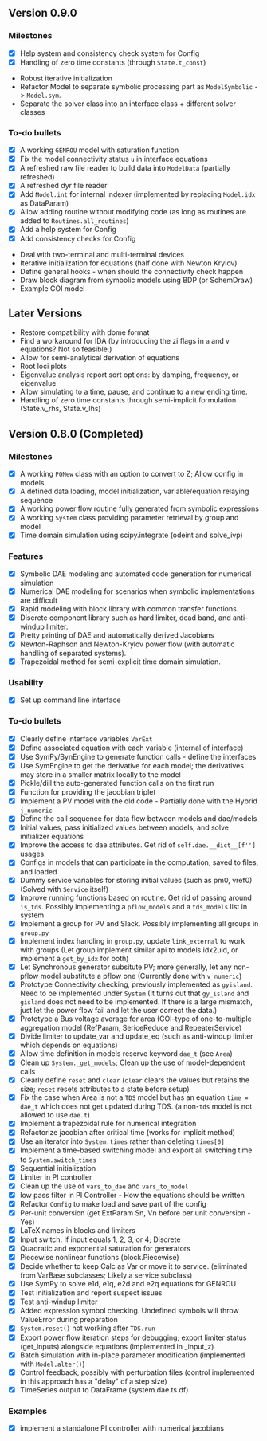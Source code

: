 ## Version 0.9.0

### Milestones
- [x] Help system and consistency check system for Config
- [x] Handling of zero time constants (through `State.t_const`)
*   Robust iterative initialization
*   Refactor Model to separate symbolic processing part as `ModelSymbolic` -> `Model.sym`.
*   Separate the solver class into an interface class + different solver classes

### To-do bullets
- [x] A working `GENROU` model with saturation function
- [x] Fix the model connectivity status `u` in interface equations
- [x] A refreshed raw file reader to build data into `ModelData` (partially refreshed)
- [x] A refreshed dyr file reader
- [x] Add ``Model.int`` for internal indexer (implemented by replacing `Model.idx` as DataParam)
- [x] Allow adding routine without modifying code (as long as routines are added to `Routines.all_routines`)
- [x] Add a help system for Config
- [x] Add consistency checks for Config
*   Deal with two-terminal and multi-terminal devices
*   Iterative initialization for equations (half done with Newton Krylov)
*   Define general hooks - when should the connectivity check happen
*   Draw block diagram from symbolic models using BDP (or SchemDraw)
*   Example COI model


## Later Versions
*   Restore compatibility with dome format
*   Find a workaround for IDA (by introducing the zi flags in `a` and `v` equations? Not so feasible.)
*   Allow for semi-analytical derivation of equations
*   Root loci plots
*   Eigenvalue analysis report sort options: by damping, frequency, or eigenvalue
*   Allow simulating to a time, pause, and continue to a new ending time.
*   Handling of zero time constants through semi-implicit formulation (State.v_rhs, State.v_lhs)


## Version 0.8.0 (Completed)

### Milestones
- [x] A working `PQNew` class with an option to convert to Z; Allow config in models
- [x] A defined data loading, model initialization, variable/equation relaying sequence
- [x] A working power flow routine fully generated from symbolic expressions
- [x] A working `System` class providing parameter retrieval by group and model
- [x] Time domain simulation using scipy.integrate (odeint and solve_ivp)

### Features
- [x] Symbolic DAE modeling and automated code generation for numerical simulation
- [x] Numerical DAE modeling for scenarios when symbolic implementations are difficult
- [x] Rapid modeling with block library with common transfer functions.
- [x] Discrete component library such as hard limiter, dead band, and anti-windup limiter.
- [x] Pretty printing of DAE and automatically derived Jacobians
- [x] Newton-Raphson and Newton-Krylov power flow (with automatic handling of separated systems).
- [x] Trapezoidal method for semi-explicit time domain simulation.

### Usability
- [x] Set up command line interface

### To-do bullets
- [x] Clearly define interface variables `VarExt`
- [x] Define associated equation with each variable (internal of interface)
- [x] Use SymPy/SynEngine to generate function calls - define the interfaces
- [x] Use SymEngine to get the derivative for each model; the derivatives may store in a smaller matrix locally to the model
- [x] Pickle/dill the auto-generated function calls on the first run
- [x] Function for providing the jacobian triplet
- [x] Implement a PV model with the old code - Partially done with the Hybrid `j_numeric`
- [x] Define the call sequence for data flow between models and dae/models
- [x] Initial values, pass initialized values between models, and solve initializer equations
- [x] Improve the access to dae attributes. Get rid of `self.dae.__dict__[f'']` usages.
- [x] Configs in models that can participate in the computation, saved to files, and loaded
- [x] Dummy service variables for storing initial values (such as pm0, vref0) (Solved with `Service` itself)
- [x] Improve running functions based on routine. Get rid of passing around `is_tds`. Possibly implementing a
 `pflow_models` and a `tds_models` list in system
- [x] Implement a group for PV and Slack. Possibly implementing all groups in `group.py`
- [x]   Implement index handling in `group.py`, update `link_external` to work with groups (Let group implement
 similar api to models.idx2uid, or implement a `get_by_idx` for both)
- [x] Let Synchronous generator subsitute PV; more generally, let any non-pflow model substitute a pflow one
 (Currently done with `v_numeric`)
- [x] Prototype Connectivity checking, previously implemented as `gyisland`. Need to be implemented under
 `System` (It turns out that `gy_island` and `gisland` does not need to be implemented. If there is a large
  mismatch, just let the power flow fail and let the user correct the data.)
- [x] Prototype a Bus voltage average for area (COI-type of one-to-multiple aggregation model 
(RefParam, SericeReduce and RepeaterService)
- [x] Divide limiter to update_var and update_eq (such as anti-windup limiter which depends on equations)
- [x] Allow time definition in models reserve keyword `dae_t` (see `Area`)
- [x] Clean up `System._get_models`; Clean up the use of model-dependent calls
- [x] Clearly define `reset` and `clear` (`clear` clears the values but retains the size; `reset` resets
 attributes to a state before setup)
- [x] Fix the case when Area is not a `TDS` model but has an equation `time = dae_t` which does not get updated
 during TDS. (a non-`tds` model is not allowed to use `dae.t`)
- [x] Implement a trapezoidal rule for numerical integration
- [x] Refactorize jacobian after critical time (works for implicit method)
- [x] Use an iterator into `System.times` rather than deleting `times[0]`
- [x] Implement a time-based switching model and export all switching time to `System.switch_times`
- [x] Sequential initialization 
- [x] Limiter in PI controller
- [x] Clean up the use of `vars_to_dae` and `vars_to_model` 
- [x] low pass filter in PI Controller - How the equations should be written
- [x] Refactor `Config` to make load and save part of the config
- [x] Per-unit conversion (get ExtParam Sn, Vn before per unit conversion - Yes)
- [x] LaTeX names in blocks and limiters
- [x] Input switch. If input equals 1, 2, 3, or 4; Discrete
- [x] Quadratic and exponential saturation for generators
- [x] Piecewise nonlinear functions (block.Piecewise)
- [x] Decide whether to keep Calc as Var or move it to service. (eliminated from VarBase subclasses; Likely a
 service subclass)
- [x] Use SymPy to solve e1d, e1q, e2d and e2q equations for GENROU
- [x] Test initialization and report suspect issues
- [x] Test anti-windup limiter
- [x] Added expression symbol checking. Undefined symbols will throw ValueError during preparation
- [x] `System.reset()` not working after `TDS.run`
- [x] Export power flow iteration steps for debugging; export limiter status (get_inputs) alongside equations (implemented in _input_z)
- [x] Batch simulation with in-place parameter modification (implemented with `Model.alter()`)
- [x] Control feedback, possibly with perturbation files (control implemented in this approach has a "delay" of a step size)
- [x] TimeSeries output to DataFrame (system.dae.ts.df)

### Examples
- [x] implement a standalone PI controller with numerical jacobians
